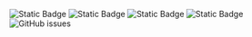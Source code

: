 ![Static Badge](https://img.shields.io/badge/blacklists-60-000000) ![Static Badge](https://img.shields.io/badge/blacklisted-3093299-cc0000) ![Static Badge](https://img.shields.io/badge/whitelisted-2243-00CC00) ![Static Badge](https://img.shields.io/badge/streaming_blacklist-28107-000000) ![GitHub issues](https://img.shields.io/github/issues/fabriziosalmi/blacklists)
